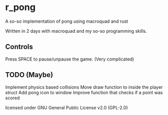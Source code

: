 # r_pong
A so-so implementation of pong using macroquad and rust

Written in 2 days with macroquad and my so-so programming skills.

## Controls
Press SPACE to pause/unpause the game.
(Very complicated)




## TODO (Maybe)
Implement physics based collisions
Move draw function to inside the player struct
Add pong icon to window
Improve function that checks if a point was scored

licensed under GNU General Public License v2.0 (GPL-2.0)

